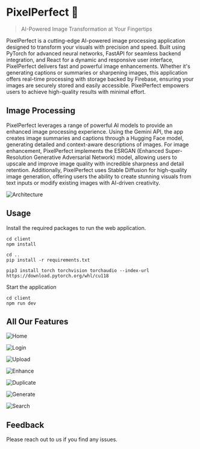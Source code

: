 # PixelPerfect 📸
> AI-Powered Image Transformation at Your Fingertips

PixelPerfect is a cutting-edge AI-powered image processing application designed to transform your visuals with precision and speed. Built using PyTorch for advanced neural networks, FastAPI for seamless backend integration, and React for a dynamic and responsive user interface, PixelPerfect delivers fast and powerful image enhancements. Whether it's generating captions or summaries or sharpening images, this application offers real-time processing with storage backed by Firebase, ensuring your images are securely stored and easily accessible. PixelPerfect empowers users to achieve high-quality results with minimal effort.


## Image Processing

PixelPerfect leverages a range of powerful AI models to provide an enhanced image processing experience. Using the Gemini API, the app creates image summaries and captions through a Hugging Face model, generating detailed and context-aware descriptions of images. For image enhancement, PixelPerfect implements the ESRGAN (Enhanced Super-Resolution Generative Adversarial Network) model, allowing users to upscale and improve image quality with incredible sharpness and detail retention. Additionally, PixelPerfect uses Stable Diffusion for high-quality image generation, offering users the ability to create stunning visuals from text inputs or modify existing images with AI-driven creativity.

![Architecture](https://github.com/lohithgsk/PixelPerfect/blob/main/architectiure.png)

## Usage
Install the required packages to run the web application.
```shell
cd client
npm install

cd ..
pip install -r requirements.txt

pip3 install torch torchvision torchaudio --index-url https://download.pytorch.org/whl/cu118
```
Start the application
```shell
cd client
npm run dev
```

## All Our Features
![Home](https://github.com/Saminathan-77/Ideathon_2024/blob/main/img/[home.jpg])

![Login](https://github.com/Saminathan-77/Ideathon_2024/blob/main/img/[login.jpg])

![Upload](https://github.com/Saminathan-77/Ideathon_2024/blob/main/img/[upload.jpg])

![Enhance](https://github.com/Saminathan-77/Ideathon_2024/blob/main/img/[enhance.jpg])

![Duplicate](https://github.com/Saminathan-77/Ideathon_2024/blob/main/img/[duplicate.jpg])

![Generate](https://github.com/Saminathan-77/Ideathon_2024/blob/main/img/[generate.jpg])

![Search](https://github.com/Saminathan-77/Ideathon_2024/blob/main/img/[search.jpg])

## Feedback
Please reach out to us if you find any issues.

